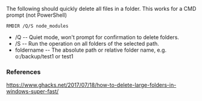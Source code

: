 The following should quickly delete all files in a folder.
This works for a CMD prompt (not PowerShell)
```
RMDIR /Q/S node_modules
```

* /Q -- Quiet mode, won't prompt for confirmation to delete folders.
* /S -- Run the operation on all folders of the selected path.
* foldername -- The absolute path or relative folder name, e.g. o:/backup/test1 or test1

### References
https://www.ghacks.net/2017/07/18/how-to-delete-large-folders-in-windows-super-fast/
